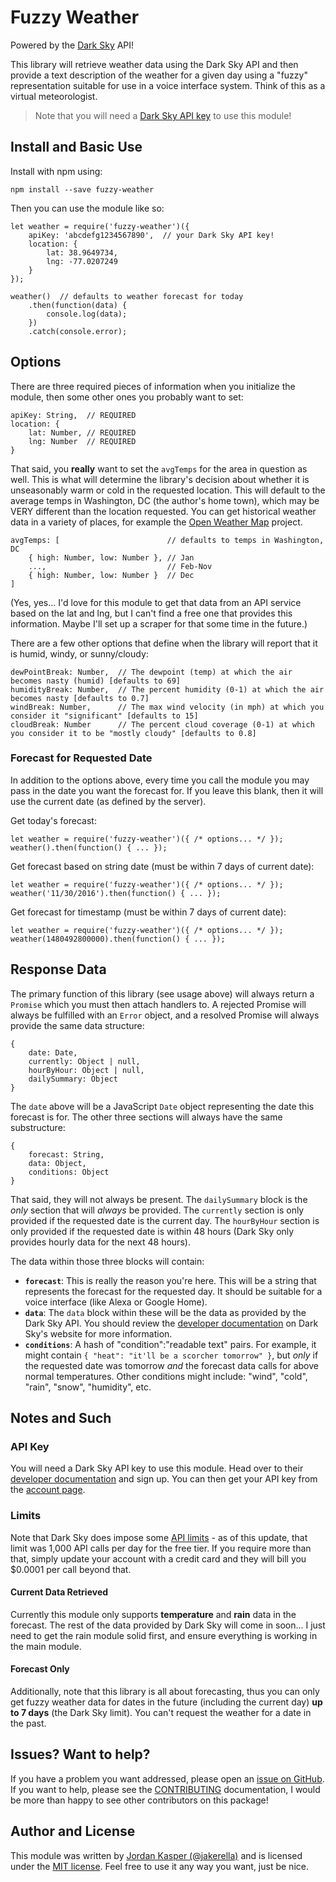 
# Fuzzy Weather

Powered by the [Dark Sky](https://darksky.net/) API!

This library will retrieve weather data using the Dark Sky API and then provide
a text description of the weather for a given day using a "fuzzy" representation
suitable for use in a voice interface system. Think of this as a virtual
meteorologist.

> Note that you will need a [Dark Sky API key](https://darksky.net/dev/) to use this module!

## Install and Basic Use

Install with npm using:

`npm install --save fuzzy-weather`

Then you can use the module like so:

```
let weather = require('fuzzy-weather')({
    apiKey: 'abcdefg1234567890',  // your Dark Sky API key!
    location: {
        lat: 38.9649734,
        lng: -77.0207249
    }
});

weather()  // defaults to weather forecast for today
    .then(function(data) {
        console.log(data);
    })
    .catch(console.error);
```

## Options

There are three required pieces of information when you initialize the module,
then some other ones you probably want to set:

```
apiKey: String,  // REQUIRED
location: {
    lat: Number, // REQUIRED
    lng: Number  // REQUIRED
}
```

That said, you **really** want to set the `avgTemps` for the area in question as well.
This is what will determine the library's decision about whether it is unseasonably
warm or cold in the requested location. This will default to the average temps in
Washington, DC (the author's home town), which may be VERY different than the
location requested. You can get historical weather data in a variety of places, for
example the [Open Weather Map](https://openweathermap.org/history) project.

```
avgTemps: [                        // defaults to temps in Washington, DC
    { high: Number, low: Number }, // Jan
    ...,                           // Feb-Nov
    { high: Number, low: Number }  // Dec
]
```

(Yes, yes... I'd love for this module to get that data from an API service based
on the lat and lng, but I can't find a free one that provides this information.
Maybe I'll set up a scraper for that some time in the future.)

There are a few other options that define when the library will report that it is
humid, windy, or sunny/cloudy:

```
dewPointBreak: Number,  // The dewpoint (temp) at which the air becomes nasty (humid) [defaults to 69]
humidityBreak: Number,  // The percent humidity (0-1) at which the air becomes nasty [defaults to 0.7]
windBreak: Number,      // The max wind velocity (in mph) at which you consider it "significant" [defaults to 15]
cloudBreak: Number      // The percent cloud coverage (0-1) at which you consider it to be "mostly cloudy" [defaults to 0.8]
```

### Forecast for Requested Date

In addition to the options above, every time you call the module you may pass in
the date you want the forecast for. If you leave this blank, then it will use
the current date (as defined by the server).

Get today's forecast:

```
let weather = require('fuzzy-weather')({ /* options... */ });
weather().then(function() { ... });
```

Get forecast based on string date (must be within 7 days of current date):

```
let weather = require('fuzzy-weather')({ /* options... */ });
weather('11/30/2016').then(function() { ... });
```

Get forecast for timestamp (must be within 7 days of current date):

```
let weather = require('fuzzy-weather')({ /* options... */ });
weather(1480492800000).then(function() { ... });
```

## Response Data

The primary function of this library (see usage above) will always return a `Promise`
which you must then attach handlers to. A rejected Promise will always be fulfilled
with an `Error` object, and a resolved Promise will always provide the same data
structure:

```
{
    date: Date,
    currently: Object | null,
    hourByHour: Object | null,
    dailySummary: Object
}
```

The `date` above will be a JavaScript `Date` object representing the date this
forecast is for. The other three sections will always have the same substructure:

```
{
    forecast: String,
    data: Object,
    conditions: Object
}
```

That said, they will not always be present. The `dailySummary` block is the _only_
section that will _always_ be provided. The `currently` section is only provided
if the requested date is the current day. The `hourByHour` section is only provided
if the requested date is within 48 hours (Dark Sky only provides hourly data for
the next 48 hours).

The data within those three blocks will contain:

* **`forecast`**: This is really the reason you're here. This will be a string that
represents the forecast for the requested day. It should be suitable for a voice
interface (like Alexa or Google Home).
* **`data`**: The `data` block within these will be the data as provided by the
Dark Sky API. You should review the [developer documentation](https://darksky.net/dev/)
on Dark Sky's website for more information.
* **`conditions`**: A hash of "condition":"readable text" pairs. For example, it
might contain `{ "heat": "it'll be a scorcher tomorrow" }`, but _only_ if the
requested date was tomorrow _and_ the forecast data calls for above normal temperatures.
Other conditions might include: "wind", "cold", "rain", "snow", "humidity", etc.

## Notes and Such

### API Key

You will need a Dark Sky API key to use this module. Head over to their
[developer documentation](https://darksky.net/dev/) and sign up. You can then
get your API key from the [account page](https://darksky.net/dev/account).

### Limits

Note that Dark Sky does impose some [API limits](https://darksky.net/dev/docs/faq) -
as of this update, that limit was 1,000 API calls per day for the free tier. If
you require more than that, simply update your account with a credit card and
they will bill you $0.0001 per call beyond that.

#### Current Data Retrieved

Currently this module only supports **temperature** and **rain** data in the forecast.
The rest of the data provided by Dark Sky will come in soon... I just need to get
the rain module solid first, and ensure everything is working in the main module.

#### Forecast Only

Additionally, note that this library is all about forecasting, thus you can only
get fuzzy weather data for dates in the future (including the current day)
**up to 7 days** (the Dark Sky limit). You can't request the weather for a date
in the past.

## Issues? Want to help?

If you have a problem you want addressed, please open an [issue on GitHub](https://github.com/jakerella/fuzzy-weather/issues).
If you want to help, please see the [CONTRIBUTING](CONTRIBUTING.md) documentation,
I would be more than happy to see other contributors on this package!

## Author and License

This module was written by [Jordan Kasper (@jakerella)](https://github.com/jakerella) and is
licensed under the [MIT license](LICENSE). Feel free to use it any way you want,
just be nice.
